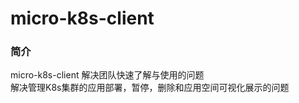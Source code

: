  # micro-k8s-client

### 简介
micro-k8s-client 解决团队快速了解与使用的问题<br>
 解决管理K8s集群的应用部署，暂停，删除和应用空间可视化展示的问题

